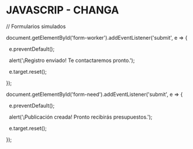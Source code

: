 # JAVASCRIP - CHANGA

// Formularios simulados

document.getElementById('form-worker').addEventListener('submit', e => {

&nbsp; e.preventDefault();

&nbsp; alert('¡Registro enviado! Te contactaremos pronto.');

&nbsp; e.target.reset();

});



document.getElementById('form-need').addEventListener('submit', e => {

&nbsp; e.preventDefault();

&nbsp; alert('¡Publicación creada! Pronto recibirás presupuestos.');

&nbsp; e.target.reset();

});

